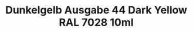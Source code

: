 ---
layout: product
title: "Dunkelgelb Ausgabe 44 Dark Yellow RAL 7028  10ml"
price: "330" 
desc: "Nitro 10mL"
img_path: "/assets/img/RC061.webp"
brand: "AK "
available: true
special_offer: false
new: false
soon: false
cat: "020000"
subcat: "020200"
subsubcat: "020201"
sifra: "RC061"
popular: false
---